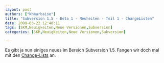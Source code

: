 ```yaml
---
layout: post
authors: ["khmarbaise"]
title: "Subversion 1.5 - Beta 1 - Neuheiten - Teil 1 - ChangeListen"
date: 2008-03-22 12:48:11
tags: [SKM,Neuigkeiten,Neue Versionen,Subversion]
categories: [SKM,Neuigkeiten,Neue Versionen,Subversion]

---
```

Es gibt ja nun einiges neues im Bereich Subversion 1.5. Fangen wir doch mal mit den <a href="http://svn.collab.net/viewvc/*checkout*/svn/trunk/www/svn_1.5_releasenotes.html?revision=30008#changelists"  title="Change Listen">Change-Lists</a> an.
